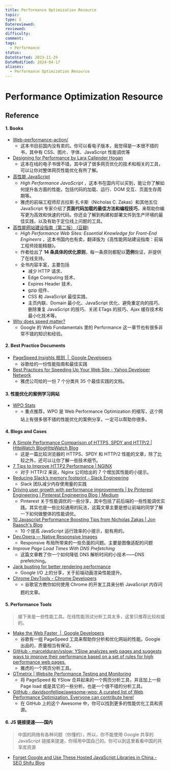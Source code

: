 ```yaml
---
title: Performance Optimization Resource
topic: 
type: S
Datereviewed: 
reviewed: 
difficulty: 
comment: 
tags:
  - Performance
status: 
DateStarted: 2023-11-29
DateModified: 2024-04-17
aliases:
  - Performance Optimization Resource
---
```


# Performance Optimization Resource

## Reference

#### 1. Books

- [Web-performance-action/](http://www.allitebooks.in/web-performance-action/)
  - 这本书目前国内没有卖的。你可以看电子版本，我觉得是一本很不错的书，其中有 CSS、图片、字体、JavaScript 性能调优等
- [Designing for Performance by Lara Callender Hogan](https://designingforperformance.com/)
  - 这本在线的电子书很不错，其中讲了很多网页优化的技术和相关的工具，可以让你对整体网页性能优化有所了解。
- [高性能 JavaScript](https://book.douban.com/subject/5362856/)
  - _High Performance JavaScript_ ，这本书在国内可以买到，能让你了解如何提升各方面的性能，包括代码的加载、运行、DOM 交互、页面生存周期等。
  - 雅虎的前端工程师尼古拉斯·扎卡斯（Nicholas C. Zakas）和其他五位 JavaScript 专家介绍了**页面代码加载的最佳方法和编程技巧**，来帮助你编写更为高效和快速的代码。你还会了解到构建和部署文件到生产环境的最佳实践，以及有助于定位线上问题的工具。
- [高性能网站建设指南（第二版） (豆瓣)](https://book.douban.com/subject/26411563/)
  - _High Performance Web Sites: Essential Knowledge for Front-End Engineers_ ，这本书国内也有卖，翻译版为《高性能网站建设指南：前端工程师技能精髓》。
  - 作者给出了 **14 条具体的优化原则**，每一条原则都配以**范例**佐证，并提供了在线支持。
  - 全书内容丰富，主要包括
    - 减少 HTTP 请求、
    - Edge Computing 技术、
    - Expires Header 技术、
    - gzip 组件、
    - CSS 和 JavaScript 最佳实践、
    - 主页内联、Domain 最小化、JavaScript 优化、避免重定向的技巧、删除重复 JavaScript 的技巧、关闭 ETags 的技巧、Ajax 缓存技术和最小化技术等。
- [Why does speed matter?](https://web.dev/i18n/en/why-speed-matters/)
  - Google 的 Web Fundamentals 里的 Performance 这一章节也有很多非常不错的知识和经验。

#### 2. Best Practice Documents

- [PageSpeed Insights 规则  |  Google Developers](https://developers.google.com/speed/docs/insights/rules?hl=zh-cn)
  - 谷歌给的一份性能指南和最佳实践
- [Best Practices for Speeding Up Your Web Site - Yahoo Developer Network](https://developer.yahoo.com/performance/rules.html?guccounter=1&guce_referrer=aHR0cHM6Ly90aW1lLmdlZWtiYW5nLm9yZy9jb2x1bW4vYXJ0aWNsZS8xMjM4OQ&guce_referrer_sig=AQAAALH986SMFo8PRsLKo0gI0veCV-WMlJ3a_UUkB-WITBCneHLteflIQb3v1vOc5BH6NyWnrvYj_tGiEYiS4CwuiwCc8JJh2zA1ybpSea32158ZppkSRjxkGT5SBVNpwtClCBWMwYct0MrLRHgMz120UHTrJZRXRtJ4x5oOA4lw4hX9)
  - 雅虎公司给的一份 7 个分类共 35 个最佳实践的文档。

#### 3. 性能优化的案例学习网站

- [WPO Stats](https://wpostats.com/)
  - ⭐ 重点推荐，WPO 是 Web Performance Optimization 的缩写，这个网站上有很多很不错的性能优化的案例分享，一定可以帮助你很多。

#### 4. Blogs and Cases

- [A Simple Performance Comparison of HTTPS, SPDY and HTTP/2 | HttpWatch BlogHttpWatch Blog](http://blog.httpwatch.com/2015/01/16/a-simple-performance-comparison-of-https-spdy-and-http2/)
  - 这是一篇比较浏览器的 HTTPS、SPDY 和 HTTP/2 性能的文章，除了比较之外，还可以让你了解一些技术细节。
- [7 Tips to Improve HTTP2 Performance | NGINX](https://www.nginx.com/blog/7-tips-for-faster-http2-performance/)
  - 对于 HTTP/2 来说，Nginx 公司给出的 7 个增加其性能的小提示。
- [Reducing Slack’s memory footprint - Slack Engineering](https://slack.engineering/reducing-slacks-memory-footprint/)
  - Slack 团队减少内存使用量的实践
- [Driving user growth with performance improvements | by Pinterest Engineering | Pinterest Engineering Blog | Medium](https://medium.com/pinterest-engineering/driving-user-growth-with-performance-improvements-cfc50dafadd7)
  - Pinterest 关于性能调优的一些分享，其中包括了前后端的一些性能调优实践。其实也是一些比较通用的玩法，这篇文章主要是想让前端的同学了解一下如何做整体的性能调优。
- [10 Javascript Performance Boosting Tips from Nicholas Zakas | Jon Raasch's Blog](http://jonraasch.com/blog/10-javascript-performance-boosting-tips-from-nicholas-zakas)
  - 10 个提高 JavaScript 运行效率的小提示，挺有用的。
- [Dev.Opera — Native Responsive Images](https://dev.opera.com/articles/native-responsive-images/)
  - Responsive 布局所带来的一些负面的问题。主要是图像适配的问题
- _Improve Page Load Times With DNS Prefetching_
  - 这篇文章教了你一个如何降低 DNS 解析时间的小技术——DNS prefetching。
- [Jank busting for better rendering performance](https://web.dev/speed-rendering/)
  - Google I/O 上的分享，关于前端动画渲染性能提升。
- [Chrome DevTools - Chrome Developers](https://developer.chrome.com/docs/devtools/)
  - ⭐ 谷歌官方教你如何使用 Chrome 的开发工具来分析 JavaScript 内存问题的文章。

#### 5. Performance Tools

> 接下来是一些性能工具。在线性能测试分析工具太多，这里只推荐比较权威的。

- [Make the Web Faster  |  Google Developers](https://developers.google.com/speed?hl=zh-cn)
  - 谷歌有一组 PageSpeed 工具来帮助你分析和优化网站的性能。Google 出品的，质量相当有保证。
- [GitHub - marcelduran/yslow: YSlow analyzes web pages and suggests ways to improve their performance based on a set of rules for high performance web pages.](https://github.com/marcelduran/yslow)
  - 雅虎的一个网页分析工具。
- [GTmetrix | Website Performance Testing and Monitoring](https://gtmetrix.com/)
  - 将 PageSpeed 和 YSlow 合并起来的一个网页分析工具，并且加上一些 Page load 或是其它的一些分析。也是一个很不错的分析工具。
- [GitHub - davidsonfellipe/awesome-wpo: A curated list of Web Performance Optimization. Everyone can contribute here!](https://github.com/davidsonfellipe/awesome-wpo)
  - 在 GitHub 上的这个 Awesome 中，你可以找到更多的性能优化工具和资源。

#### 6. JS 链接提速——国内

> 中国的网络有各种问题（你懂的），所以，你不能使用 Google 共享的 JavaScript 链接来提速，你得用中国自己的。你可以到这里看看中国的共享库资源

- [Forget Google and Use These Hosted JavaScript Libraries in China - SEO Shifu Blog](https://chineseseoshifu.com/blog/china-hosted-javascript-libraries-jquery-dojo-boostrap.html)

[^1]: [企业级实战思路 - 什么是亮点 | 大圣前端进阶指南](https://shengxinjing.cn/react/arch/01.arch.html)
